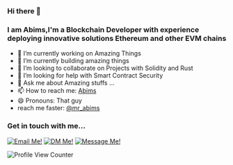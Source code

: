 ### Hi there 👋
### I am Abims,I'm a Blockchain Developer with experience deploying innovative solutions Ethereum and other EVM chains   
- 🔭 I’m currently working on Amazing Things
- 🌱 I’m currently building amazing things
- 👯 I’m looking to collaborate on Projects with Solidity and Rust
- 🤔 I’m looking for help with Smart Contract Security
- 💬 Ask me about Amazing stuffs ...
- 📫 How to reach me: [Abims](https://twitter.com/mr_abims)
- 😄 Pronouns: That guy
- reach me faster: [@mr_abims](https://twitter.com/mr_abims)
    

### Get in touch with me...

[<img src='https://res.cloudinary.com/letech-digital-solutions/image/upload/c_scale,w_32/v1643757205/gmail_sqb5rq.png' title='Email Me!'>](mailto://adebayoabimbola9@gmail.com)
[<img src='https://res.cloudinary.com/letech-digital-solutions/image/upload/c_scale,w_32/v1643581958/5296516_tweet_twitter_twitter_logo_icon_bge2m4.png' title='DM Me!'>](https://twitter.com/mr_abims)
[<img src='https://res.cloudinary.com/letech-digital-solutions/image/upload/c_scale,w_32/v1643581958/5296501_linkedin_network_linkedin_logo_icon_pi6n4y.png' title='Message Me!'>](https://www.linkedin.com/in/abimbola-adebayo01/)


![Profile View Counter](https://komarev.com/ghpvc/?username=mr-abims)
